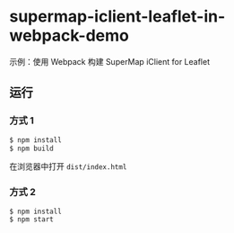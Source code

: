 # supermap-iclient-leaflet-in-webpack-demo
示例：使用 Webpack 构建 SuperMap iClient for Leaflet 

## 运行

### 方式 1

```c
$ npm install
$ npm build
```

在浏览器中打开 `dist/index.html`

### 方式 2

```
$ npm install
$ npm start
```

